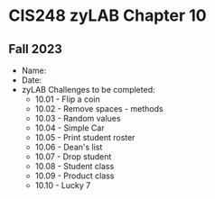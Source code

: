 # CIS248 zyLAB Chapter 10
## Fall 2023 #

- Name:
- Date:
- zyLAB Challenges to be completed:
  - 10.01 - Flip a coin
  - 10.02 - Remove spaces - methods
  - 10.03 - Random values
  - 10.04 - Simple Car
  - 10.05 - Print student roster
  - 10.06 - Dean's list
  - 10.07 - Drop student
  - 10.08 - Student class
  - 10.09 - Product class
  - 10.10 - Lucky 7
